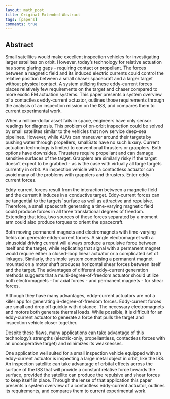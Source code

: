 ```yaml
---
layout: math_post 
title: Original Extended Abstract
tags: [papers]
comments: true
---
```

## Abstract

Small satellites would make excellent inspection vehicles for investigating larger satellites on orbit. However, today’s technology for relative actuation has some glaring gaps - requiring contact or propellant. The forces between a magnetic field and its induced electric currents could control the relative position between a small chaser spacecraft and a larger target without physical contact. A system utilizing these eddy-current forces places relatively few requirements on the target and chaser compared to more exotic EM actuation systems. This paper presents a system overview of a contactless eddy-current actuator, outlines those requirements through the analysis of an inspection mission on the ISS, and compares them to current experimental work.  

When a million-dollar asset fails in space, engineers have only sensor readings for diagnosis.  This problem of on-orbit inspection could be solved by small satellites similar to the vehicles that now service deep-sea pipelines. However, while AUVs can maneuver around their targets by pushing water through propellers, smallSats have no such luxury. Current actuation technology is limited to conventional thrusters or grapplers. Both options have downsides. Thrusters require propellant and can damage sensitive surfaces of the target. Grapplers are similarly risky if the target doesn’t expect to be grabbed - as is the case with virtually all large targets currently in orbit. An inspection vehicle with a contactless actuator can avoid many of the problems with grapplers and thrusters. Enter eddy-current forces.

Eddy-current forces result from the interaction between a magnetic field and the current it induces in a conductive target. Eddy-current forces can be tangential to the targets’ surface as well as attractive and repulsive. Therefore, a small spacecraft generating a time-varying magnetic field could produce forces in all three translational degrees of freedom. Extending that idea, two sources of these forces separated by a moment arm could also produce torques to orient the spacecraft. 

Both moving permanent magnets and electromagnets with time-varying fields can generate eddy-current forces. A single electromagnet with a sinusoidal driving current will always produce a repulsive force between itself and the target, while replicating that signal with a permanent magnet would require either a closed-loop linear actuator or a complicated set of linkages. Similarly, the simple system comprising a permanent magnet mounted on a motor shaft produces horizontal shear forces between itself and the target. The advantages of different eddy-current generation methods suggests that a multi-degree-of-freedom actuator should utilize both electromagnets - for axial forces - and permanent magnets - for shear forces. 

Although they have many advantages, eddy-current actuators are not a killer app for generating 6-degree-of-freedom forces. Eddy-current forces are small and drop off quickly with distance. The necessary electromagnets and motors both generate thermal loads. While possible, it is difficult for an eddy-current actuator to generate a force that pulls the target and inspection vehicle closer together.

Despite these flaws, many applications can take advantage of this technology’s strengths (electric-only, propellantless, contactless forces with an uncooperative target) and minimizes its weaknesses. 

One application well suited for a small inspection vehicle equipped with an eddy-current actuator is inspecting a large metal object in orbit, like the ISS. An inspection satellite can take advantage of orbital effects across the surface of the ISS that will provide a constant relative force towards the surface, provided the satellite can produce the repulsive and shear forces to keep itself in place. Through the lense of that application this paper presents a system overview of a contactless eddy-current actuator, outlines its requirements, and compares them to current experimental work. 